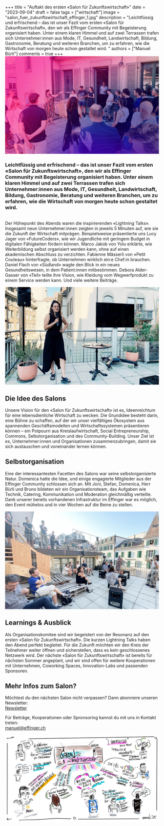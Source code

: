 +++
title = "Auftakt des ersten «Salon für Zukunftswirtschaft»"
date = "2023-09-04"
draft = false
tags = ["wirtschaft"]
image = "salon_fuer_zukunftswirtschaft_effinger_1.jpg"
description = "Leichtfüssig und erfrischend – das ist unser Fazit vom ersten «Salon für Zukunftswirtschaft», den wir als Effinger Community mit Begeisterung organisiert haben. Unter einem klaren Himmel und auf zwei Terrassen trafen sich Unternehmer:innen aus Mode, IT, Gesundheit, Landwirtschaft, Bildung, Gastronomie, Beratung und weiteren Branchen, um zu erfahren, wie die Wirtschaft von morgen heute schon gestaltet wird. "
authors = ["Manuel Bürli"]
comments = true
+++
![Auftakt des ersten «Salon für Zukunftswirtschaft»](salon_fuer_zukunftswirtschaft_effinger_1.jpg)

### Leichtfüssig und erfrischend – das ist unser Fazit vom ersten «Salon für Zukunftswirtschaft», den wir als Effinger Community mit Begeisterung organisiert haben. Unter einem klaren Himmel und auf zwei Terrassen trafen sich Unternehmer:innen aus Mode, IT, Gesundheit, Landwirtschaft, Bildung, Gastronomie, Beratung und weiteren Branchen, um zu erfahren, wie die Wirtschaft von morgen heute schon gestaltet wird.

\
Der Höhepunkt des Abends waren die inspirierenden «Lightning Talks». Insgesamt neun Unternehmer:innen zeigten in jeweils 5 Minuten auf, wie sie die Zukunft der Wirtschaft mitprägen. Beispielsweise präsentierte uns Lucy Jager von «FutureCoders», wie wir Jugendliche mit geringem Budget in digitalen Fähigkeiten fördern können. Marco Jakob von Yolu erklärte, wie Weiterbildung selbst organisiert werden kann, ohne auf einen akademischen Abschluss zu verzichten. Fabienne Mässerli von «Petit Couteau» hinterfragte, ob Unternehmen wirklich ein:e Chef:in brauchen. Daniel Flach von «Südland» wagte den Blick in ein neues Gesundheitswesen, in dem Patient:innen mitbestimmen. Debora Alder-Gasser von «Teil» teilte ihre Vision, wie Kleidung vom Wegwerfprodukt zu einem Service werden kann. Und viele weitere Beiträge.

![](salon_fuer_zukunftswirtschaft_effinger_3.jpg "Fabienne Mässerli von «Petit Couteau» sprach über: Braucht ein Unternehmen ein:e Chef:in?")

## Die Idee des Salons

Unsere Vision für den «Salon für Zukunftswirtschaft» ist es, Ideenreichtum für eine lebensdienliche Wirtschaft zu wecken. Die Grundidee besteht darin, eine Bühne zu schaffen, auf der wir unser vielfältiges Ökosystem aus spannenden Geschäftsmodellen und Wirtschaftssystemen präsentieren können – ein Potpourri aus Kreislaufwirtschaft, Social Entrepreneurship, Commons, Selbstorganisation und des Community-Building. Unser Ziel ist es, Unternehmer:innen und Organisationen zusammenzubringen, damit sie sich austauschen und voneinander lernen können.

## Selbstorganisation

Eine der interessantesten Facetten des Salons war seine selbstorganisierte Natur. Domenica hatte die Idee, und einige engagierte Mitglieder aus der Effinger Community schlossen sich an. Mit Joni, Stefan, Domenica, Herr Bürli und Bruno bildeten wir ein Organisationsteam, das Aufgaben wie Technik, Catering, Kommunikation und Moderation gleichmäßig verteilte. Dank unserer bereits vorhandenen Infrastruktur im Effinger war es möglich, den Event mühelos und in vier Wochen auf die Beine zu stellen.

![](salon_fuer_zukunftswirtschaft_effinger_4.jpg "Blauer Himmel und eine kühle Brise: Die Lighting Talks auf den zwei Terrassen des Effingers.")

## Learnings & Ausblick

Als Organisationskomitee sind wir begeistert von der Resonanz auf den ersten «Salon für Zukunftswirtschaft». Die kurzen Lightning Talks haben den Abend perfekt begleitet. Für die Zukunft möchten wir den Kreis der Teilnehmer weiter öffnen und sicherstellen, dass es kein geschlossenes Netzwerk wird. Der nächste «Salon für Zukunftswirtschaft» ist bereits für nächsten Sommer angeplant, und wir sind offen für weitere Kooperationen mit Unternehmen, Coworking Spaces, Innovation-Labs und passenden Sponsoren. 

## Mehr Infos zum Salon?

Möchtest du den nächsten Salon nicht verpassen? Dann abonniere unseren Newsletter:\
[Newsletter](#mc-embedded-subscribe-form)

Für Beiträge, Kooperationen oder Spronsoring kannst du mit uns in Kontakt treten: \
manuel@effinger.ch

![](salon_fuer_zukunftswirtschaft_effinger_2.jpg "Die Lightning Talks visualisiert vom unglaublichen Bruno Jost")